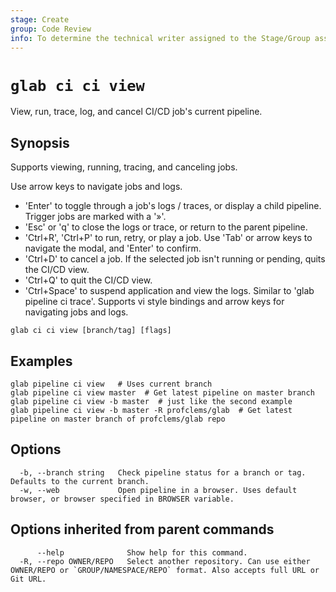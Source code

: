 ```yaml
---
stage: Create
group: Code Review
info: To determine the technical writer assigned to the Stage/Group associated with this page, see https://about.gitlab.com/handbook/product/ux/technical-writing/#assignments
---
```


<!--
This documentation is auto generated by a script.
Please do not edit this file directly. Run `make gen-docs` instead.
-->

# `glab ci ci view`

View, run, trace, log, and cancel CI/CD job's current pipeline.

## Synopsis

Supports viewing, running, tracing, and canceling jobs.

Use arrow keys to navigate jobs and logs.

- 'Enter' to toggle through a job's logs / traces, or display a child pipeline. Trigger jobs are marked with a '»'.
- 'Esc' or 'q' to close the logs or trace, or return to the parent pipeline.
- 'Ctrl+R', 'Ctrl+P' to run, retry, or play a job. Use 'Tab' or arrow keys to navigate the modal, and 'Enter' to confirm.
- 'Ctrl+D' to cancel a job. If the selected job isn't running or pending, quits the CI/CD view.
- 'Ctrl+Q' to quit the CI/CD view.
- 'Ctrl+Space' to suspend application and view the logs. Similar to 'glab pipeline ci trace'.
Supports vi style bindings and arrow keys for navigating jobs and logs.

```plaintext
glab ci ci view [branch/tag] [flags]
```

## Examples

```plaintext
glab pipeline ci view   # Uses current branch
glab pipeline ci view master  # Get latest pipeline on master branch
glab pipeline ci view -b master  # just like the second example
glab pipeline ci view -b master -R profclems/glab  # Get latest pipeline on master branch of profclems/glab repo

```

## Options

```plaintext
  -b, --branch string   Check pipeline status for a branch or tag. Defaults to the current branch.
  -w, --web             Open pipeline in a browser. Uses default browser, or browser specified in BROWSER variable.
```

## Options inherited from parent commands

```plaintext
      --help              Show help for this command.
  -R, --repo OWNER/REPO   Select another repository. Can use either OWNER/REPO or `GROUP/NAMESPACE/REPO` format. Also accepts full URL or Git URL.
```
